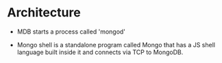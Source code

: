 # Architecture

- MDB starts a process called 'mongod'

- Mongo shell is a standalone program called Mongo that has a JS shell language
  built inside it and connects via TCP to MongoDB.
